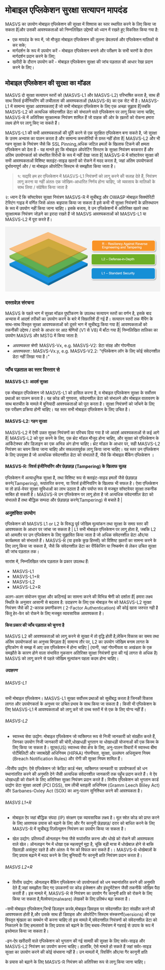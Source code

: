 # मोबाइल एप्लिकेशन सुरक्षा सत्यापन मापदंड

MASVS का उपयोग मोबाइल एप्लिकेशन की सुरक्षा में विश्वास का स्तर स्थापित करने के लिए किया जा सकता है|और उसकी आवश्यकताओं को निम्नलिखित उद्देश्यों को ध्यान में रखते हुए विकसित किया गया है:

- एक मापदंड के रूप में, जो मौजूदा मोबाइल एप्लिकेशन की तुलना डेवलपर्स और एप्लिकेशन मालिकों से कर सके;
- मार्गदर्शन के रूप में उपयोग करें - मोबाइल एप्लिकेशन बनाने और परीक्षण के सभी चरणों के दौरान मार्गदर्शन प्रदान करने के लिए;
- खरीदी के दौरान उपयोग करें - मोबाइल एप्लिकेशन सुरक्षा की जांच पड़ताल की आधार रेखा प्रदान करने के लिए।

## मोबाइल एप्लिकेशन की सुरक्षा का मॉडल

MASVS दो सुरक्षा सत्यापन स्तरों को (MASVS-L1 और MASVS-L2) परिभाषित करता है, साथ ही साथ रिवर्स इंजीनियरिंग की लचीलाता की आवश्यकताओं (MASVS-R) का एक सेट भी है। MASVS-L1 में सामान्य सुरक्षा आवश्यकताएं हैं जो सभी मोबाइल एप्लिकेशन के लिए एक अच्छा सुझाव हैं|जबकि MASVS-L2 को अत्यधिक संवेदनशील डेटा को संभालने वाले एप्लिकेशन पर लागू किया जाना चाहिए, MASVS-R में अतिरिक्त सुरक्षात्मक नियंत्रण शामिल हैं जो ग्राहक की ओर के ख़तरों को रोकना हमारा लक्ष्य होने पर लागू किए जा सकते हैं।

MASVS-L1 की सभी आवश्यकताओं की पूर्ति करने से एक सुरक्षित एप्लिकेशन बना सकते है, जो सुरक्षा के उत्तम अभ्यास का पालन करता है और सामान्य कमजोरियों से ग्रस्त नहीं होता है| MASVS-L2 और भी गहन सुरक्षा के नियंत्रण जैसे कि SSL Pinning,अधिक जटिल हमलों के खिलाफ टिकने की क्षमता एप्लिकेशन को देता है - यह मानते हुए कि मोबाइल ऑपरेटिंग सिस्टम के सुरक्षा नियंत्रण बरकरार हैं और अंतिम उपयोगकर्ता को संभावित विरोधी के रूप में नहीं देखा जाता है| MASVS-R में सॉफ़्टवेयर सुरक्षा की सभी आवश्यकताओं विशिष्ट क्लाइंट-साइड खतरों को रोकने में मदद करता है, जहां अंतिम उपयोगकर्ता दुर्भावनापूर्ण और / या मोबाइल ऑपरेटिंग सिस्टम से समझौता किया जाता है।

> १: यद्यपि हम हर एप्लिकेशन  में MASVS-L1 नियंत्रणों को लागू करने की सलाह देते हैं, नियंत्रण लागू करना या नहीं अंततः एक जोखिम-आधारित निर्णय होना चाहिए, जो व्यवसाय के मालिकों के साथ लिया / संप्रेषित किया जाता है

२: ध्यान दें कि सॉफ्टवेयर सुरक्षा नियंत्रण MASVS-R में सूचीबद्ध और OWASP मोबाइल सिक्योरिटी टेस्टिंग गाइड में वर्णित जिसे अंततः बाइपास किया जा सकता है  इसे कभी भी सुरक्षा नियंत्रणों के प्रतिस्थापन के रूप में उपयोग नहीं किया जाना चाहिए। इसके बजाय, वे उन एप्लिकेशनों में अतिरिक्त खतरे तथा सुरक्षात्मक नियंत्रण जोड़ने का इरादा रखते हैं जो MASVS आवश्यकताओं को MASVS-L1 या MASVS-L2 में  पूरा करते हैं।

![Verification Levels](images/masvs-levels-new.jpg)

### दस्तावेज़ संरचना

MASVS के पहले भाग में सुरक्षा मॉडल पुष्टीकरण के उपलब्ध सत्यापन स्तरों का वर्णन है, इसके बाद अभ्यास में आदर्श तरीकों का उपयोग करने के बारे में सिफ़ारिशें दी गई हैं। सत्यापन स्तरों तक मैपिंग के साथ-साथ विस्तृत सुरक्षा आवश्यकताओं को दूसरे भाग में सूचीबद्ध किया गया है| आवश्यकताओं को तकनीकी उद्देश्य / दायरे के आधार पर आठ श्रेणियों (V1 से V8) में बाँटा गया है| निम्नलिखित तालिका का उपयोग MASVS और MSTG में किया जाता है:

- *आवश्यकता श्रेणी:* MASVS-Vx, e.g. MASVS-V2: डेटा संग्रह और गोपनीयता
- *आवश्यकता :* MASVS-Vx.y, e.g. MASVS-V2.2: "एप्लिकेशन लॉग के लिए कोई संवेदनशील डेटा नहीं लिखा गया है।"

### जाँच पड़ताल का स्तर विस्तार से

#### MASVS-L1: आदर्श सुरक्षा

एक मोबाइल एप्लिकेशन जो MASVS-L1 को हासिल करना है, व मोबाइल एप्लिकेशन सुरक्षा के सर्वोत्तम प्रथाओं का पालन करता है। यह कोड की गुणवत्ता, संवेदनशील डेटा को संभालने और मोबाइल वातावरण के साथ बातचीत के मामले में बुनियादी आवश्यकताओं को पूरा करता है। सुरक्षा नियंत्रणों को जाँचने के लिए एक परीक्षण प्रक्रिया होनी चाहिए। यह स्तर सभी मोबाइल एप्लिकेशन के लिए उचित है।

#### MASVS-L2: गहन सुरक्षा

MASVS-L2 में ऐसी उन्नत सुरक्षा नियंत्रणों का परिचय दिया गया है जो आदर्श आवश्यकताओं से कई आगे है| MASVS-L2 को पूरा करने के लिए, एक थ्रेट मॉडल मौजूद होना चाहिए, और सुरक्षा को एप्लिकेशन के आर्किटेक्चर और डिज़ाइन का एक अभिन्न अंग होना चाहिए। थ्रेट मॉडल के आधार पर, सही MASVS-L2 नियंत्रण का चयन किया जाना चाहिए और सफलतापूर्वक लागू किया जाना चाहिए। यह स्तर उन एप्लिकेशन के लिए उपयुक्त है जो अत्यधिक संवेदनशील डेटा को संभालते हैं, जैसे कि मोबाइल बैंकिंग एप्लिकेशन ।

#### MASVS-R: रिवर्स इंजीनियरिंग और छेड़छाड़ (Tampering) के खिलाफ सुलह

एप्लिकेशन में अत्याधुनिक सुरक्षा है, तथा विशिष्ट रूप से क्लाइंट-साइड हमलों जैसे छेड़छाड़ करने(Tampering), रूपांतरित करना, या रिवर्स इंजीनियरिंग के खिलाफ भी सफल है। ऐसा एप्लिकेशन या तो हार्ड-वेयर सुरक्षा सुविधाओं का लाभ उठाता है और पर्याप्त रूप से मजबूत सॉफ्टवेयर सुरक्षा तकनीक साबित हो सकती है। MASVS-R उन एप्लिकेशन पर लागू होता है जो अत्यधिक संवेदनशील डेटा को संभालते हैं तथा बौद्धिक सम्पदा और छेड़छाड़ करने(Tampering) से बचाते है |

### अनुशंसित उपयोग

एप्लिकेशन को MASVS L1 or L2 के विरूद्ध पूर्व जोखिम मूल्यांकन तथा सुरक्षा के समग्र स्तर की आवश्यकता के आधार पर जांचा जा सकता है | L1 सभी मोबाइल एप्लिकेशन पर लागू होता है, जबकि L2 को आमतौर पर उन एप्लिकेशन के लिए सुझावित किया जाता है जो अधिक संवेदनशील डेटा और/या कार्यक्षमता को संभालते हैं। MASVS-R (या इसके कुछ हिस्सों) को विशिष्ट ख़तरों का सामना करने के लिए लागू किया जा सकता है, जैसे कि संवेदनशील डेटा का रीपैकेजिंग या निष्कर्षण से लेकर उचित सुरक्षा की जांच पड़ताल तक।

सारांश में, निम्नलिखित जांच पड़ताल के प्रकार उपलब्ध हैं:

- MASVS-L1
- MASVS-L1+R
- MASVS-L2
- MASVS-L2+R

अलग-अलग संयोजन सुरक्षा और कठिनाई का सामना करने की विभिन्न श्रेणी को दर्शाता हैं| हमारा लक्ष्य स्थिति के अनुसार आसानी से बदलाव है: उदाहरण के लिए एक मोबाइल गेम को MASVS-L2 सुरक्षा नियंत्रण जैसे की 2-कारक प्रमाणीकरण
( 2-Factor Authentication) की कोई खास जरुरत नही है किंतु हेर-फेर को रोकने के लिए मजबूत व्यावसायिक आवश्यकता है।

#### किस प्रकार की जाँच पड़ताल को चुनना है

MASVS L2 की आवश्यकताओं को लागू करने से सुरक्षा में तो वृद्धि होती है,लेकिन विकास का समय तथा अंतिम उपयोगकर्ता का अनुभव बिगड़ता है| सामान्य तौर पर, L2 का उपयोग जोखिम बनाम लागत के दृष्टिकोण से समझ में आए उस एप्लिकेशन में होना चाहिए | (यानी, जहां गोपनीयता या अखंडता के एक समझौते के कारण होने वाला संभावित नुकसान अतिरिक्त सुरक्षा नियंत्रणों द्वारा की गई लागत से अधिक है) MASVS को लागू करने से पहले जोखिम मूल्यांकन पहला कदम होना चाहिए।

##### उदाहरण

###### MASVS-L1

सभी मोबाइल एप्लिकेशन। MASVS-L1 सुरक्षा सर्वोत्तम प्रथाओं को सूचीबद्ध करता है जिनकी विकास लागत और उपयोगकर्ता के अनुभव पर उचित प्रभाव के साथ किया जा सकता है। किसी भी एप्लिकेशन के लिए MASVS-L1 में आवश्यकताओं को लागू करें जो उच्च स्तरों में से एक के लिए योग्य नहीं हैं।

<!-- \pagebreak -->

###### MASVS-L2

- स्वास्थ्य सेवा उद्योग: मोबाइल एप्लिकेशन जो व्यक्तिगत रूप से निजी जानकारी को संग्रहीत करते हैं, जिनका उपयोग निजी जानकारी की चोरी,धोखाधड़ी भुगतान या धोखाधड़ी योजनाओं की एक किस्म के लिए किया जा सकता है। यूएस(US) स्वास्थ्य सेवा क्षेत्र के लिए, अनु-पालन विचारों में स्वास्थ्य बीमा पोर्टेबिलिटी और जवाबदेही अधिनियम (HIPAA) गोपनीयता, सुरक्षा, उल्लंघन अधिसूचना नियम (Breach Notification Rules) और रोगी की सुरक्षा नियम शामिल हैं।

-वित्तीय उद्योग: ऐसे एप्लिकेशन जो क्रेडिट कार्ड नंबर, व्यक्तिगत जानकारी या उपयोगकर्ता को धन स्थानांतरित करने की अनुमति देने जैसी अत्यधिक संवेदनशील जानकारी तक पहुँच प्रदान करते हैं। ये ऐप धोखाधड़ी को रोकने के लिए अतिरिक्त सुरक्षा नियंत्रण प्रदान करते हैं। वित्तीय एप्लिकेशन को भुगतान कार्ड उद्योग डेटा सुरक्षा आदर्श (PCI DSS), ग्राम लीची ब्लाइली अधिनियम (Gramm Leech Bliley Act) और Sarbanes-Oxley Act (SOX) का अनु-पालन सुनिश्चित करने की आवश्यकता है।

###### MASVS L1+R

- मोबाइल ऐप जहां बौद्धिक संपदा (IP) संरक्षण एक व्यावसायिक लक्ष्य है। मूल स्रोत कोड को प्राप्त करने के लिए आवश्यक प्रयास को बढ़ाने के लिए और गैर कानूनी छेड़छाड़/ दरार को बाधित करने के लिए MASVS-R में सूचीबद्ध रिज़ॉल्यूशन नियंत्रण का उपयोग किया जा सकता है।

- खेल उद्योग: प्रतिस्पर्धी ऑनलाइन गेम्स जैसे रूपांतरित करना और धोखे को रोकने की आवश्यकता वाले खेल। ऑनलाइन गेम में धोखा एक महत्वपूर्ण मुद्दा है, चूंकि बड़ी मात्रा में धोखेबाज़ होने से बाकि खिलाड़ी असंतुष्ट रहते है और अंततः ये गेम को विफल कर सकते हैं।। MASVS-R धोखेबाज़ों के लिए प्रयास बढ़ाने में मदद करने के लिए बुनियादी गैर कानूनी क्षति नियंत्रण प्रदान करता है।

###### MASVS L2+R

- वित्तीय उद्योग: ऑनलाइन बैंकिंग एप्लिकेशन  जो उपयोगकर्ता को धन स्थानांतरित करने की अनुमति देते हैं,जहां समझौता किए गए उपकरणों पर कोड इंजेक्शन और इंस्ट्रूमेंटेशन जैसी तकनीकें जोखिम पैदा करती हैं। इस मामले में, MASVS-R से नियंत्रण का उपयोग गैर कानूनी क्षति को रोकने के लिए किया जा सकता है,मैलवेयर(malware) लेखकों के लिए प्रतिबंध बढ़ा सकता है।

-सभी मोबाइल एप्लिकेशन,जिन्हें डिज़ाइन करके,मोबाइल डिवाइस पर संवेदनशील डेटा संग्रहीत करने की आवश्यकता होती है,और उसके साथ ही डिवाइस और ऑपरेटिंग सिस्टम संस्करणों(versions) की एक विस्तृत श्रृंखला का समर्थन भी करना चाहिए तो इस मामले में,संवेदनशील नियंत्रणों को संवेदनशील डेटा को निकालने के लिए हमलावरों के लिए प्रयास को बढ़ाने के लिए बचाव-नियंत्रण में गहराई से उपाय के रूप में इस्तेमाल किया जा सकता है।

-इन-ऐप खरीदारी वाले एप्लिकेशन को भुगतान की गई सामग्री की सुरक्षा के लिए सर्वर-साइड और MASVS-L2 नियंत्रण का उपयोग करना चाहिए। हालांकि, ऐसे मामले हो सकते हैं जहां सर्वर-साइड सुरक्षा का उपयोग करने की कोई संभावना नहीं है। उन मामलों में, रिवर्सिंग और/या गैर कानूनी क्षति

के प्रयास को बढ़ाने के लिए MASVS-R नियंत्रण को अतिरिक्त रूप से लागू किया जाना चाहिए।
